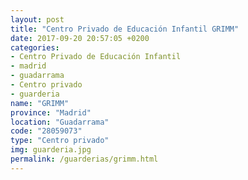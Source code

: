 ```yaml
---
layout: post
title: "Centro Privado de Educación Infantil GRIMM"
date: 2017-09-20 20:57:05 +0200
categories:
- Centro Privado de Educación Infantil
- madrid
- guadarrama
- Centro privado
- guarderia
name: "GRIMM"
province: "Madrid"
location: "Guadarrama"
code: "28059073"
type: "Centro privado"
img: guarderia.jpg
permalink: /guarderias/grimm.html
---
```

